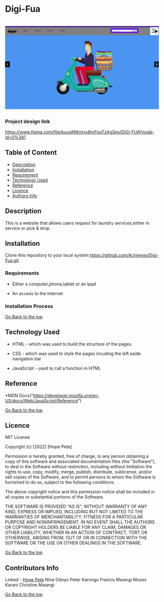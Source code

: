 # Digi-Fua
# ![Digi-Fua](/Images/digi-fua.png)


### Project design link
https://www.figma.com/file/kuusKMmtvx8mFpqTzAgSev/DIGI-FUA?node-id=0%3A1

## Table of Content

+ [Description](#description)
+ [Installation](#Installation)
+ [Requirement](#Requirement)
+ [Technology Used](#technology-used)
+ [Reference](#reference)
+ [Licence](#licence)
+ [Authors Info](#author-Info)

## Description
<p>This is  a website that allows users request for laundry services,either in service or pick & drop.</p>

## Installation
Clone this repository to your local system.https://github.com/Achiengy/Digi-Fua.git

### Requirements

* Either a computer,phone,tablet or an Ipad

* An access to the Internet

### Installation Process

[Go Back to the top](#portfolio)
## Technology Used
* HTML - which was used to build the structure of the pages.

* CSS - which was used to style the pages incuding the left aside navigation bar

* JavaScript - used to call a function in HTML 

## Reference
*MDN Docs("https://developer.mozilla.org/en-US/docs/Web/JavaScript/Reference")

[Go Back to the top](#portfolio)

## Licence

MIT License

Copyright (c) [2022] [Hope Pete]

Permission is hereby granted, free of charge, to any person obtaining a copy
of this software and associated documentation files (the "Software"), to deal
in the Software without restriction, including without limitation the rights
to use, copy, modify, merge, publish, distribute, sublicense, and/or sell
copies of the Software, and to permit persons to whom the Software is
furnished to do so, subject to the following conditions:

The above copyright notice and this permission notice shall be included in all
copies or substantial portions of the Software.

THE SOFTWARE IS PROVIDED "AS IS", WITHOUT WARRANTY OF ANY KIND, EXPRESS OR
IMPLIED, INCLUDING BUT NOT LIMITED TO THE WARRANTIES OF MERCHANTABILITY,
FITNESS FOR A PARTICULAR PURPOSE AND NONINFRINGEMENT. IN NO EVENT SHALL THE
AUTHORS OR COPYRIGHT HOLDERS BE LIABLE FOR ANY CLAIM, DAMAGES OR OTHER
LIABILITY, WHETHER IN AN ACTION OF CONTRACT, TORT OR OTHERWISE, ARISING FROM,
OUT OF OR IN CONNECTION WITH THE SOFTWARE OR THE USE OR OTHER DEALINGS IN THE
SOFTWARE.

[Go Back to the top](#portfolio)

## Contributors Info
Linked - [Hope Pete](https://www.linkedin.com/public-profile/settings?trk=d_flagship3_profile_self_view_public_profile&lipi=urn%3Ali%3Apage%3Ad_flagship3_profile_self_edit_contact_info%3Bm11EDIJVSQu29ovQ2888fA%3D%3D)
Nina Odoyo
Peter Karongo
Francis Mwangi
Moses Karani
Christine Mwangi


[Go Back to the top](#portfolio)
